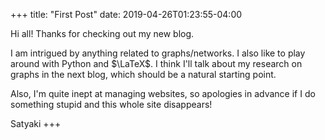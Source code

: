 +++
title: "First Post"
date: 2019-04-26T01:23:55-04:00

Hi all! Thanks for checking out my new blog.

I am intrigued by anything related to graphs/networks. I also like to play around with Python and $\LaTeX$. 
I think I'll talk about my research on graphs in the next blog, which should be a natural starting point. 

Also, I'm quite inept at managing websites, so apologies in advance if I do something stupid and this whole site disappears! 

Satyaki
+++


